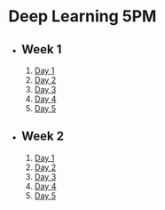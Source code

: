 # Deep Learning 5PM

- ## Week 1

   1. [Day 1](https://www.facebook.com/iCodeguru/videos/921079022890677)
   2. [Day 2](https://www.facebook.com/iCodeguru/videos/778599404087522)
   3. [Day 3](https://www.facebook.com/iCodeguru/videos/1542704793227461)
   4. [Day 4](https://www.facebook.com/iCodeguru/videos/400043595837211)
   5. [Day 5](https://www.facebook.com/iCodeguru/videos/351152344491639)

- ## Week 2

   1. [Day 1](https://www.facebook.com/iCodeguru/videos/2813257342157878)
   2. [Day 2](https://www.facebook.com/iCodeguru/videos/1490661258184306)
   3. [Day 3](https://www.facebook.com/iCodeguru/videos/2374025372787420)
   4. [Day 4](https://www.facebook.com/iCodeguru/videos/1169933934383347)
   5. [Day 5]()

<!-- - ## Week 3

   1. [Day 1](https://www.facebook.com/iCodeguru/videos/708471584776885)
   2. [Day 2]()
   3. [Day 3]()
   4. [Day 4]()
   5. [Day 5]() -->

<!-- - ## Week

   1. [Day 1]()
   2. [Day 2]()
   3. [Day 3]()
   4. [Day 4]()
   5. [Day 5]() -->